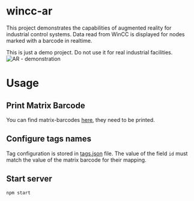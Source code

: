 # wincc-ar
This project demonstrates the capabilities of augmented reality for industrial control systems. Data read from WinCC is displayed for nodes marked with a barcode in realtime. 

This is just a demo project. Do not use it for real industrial facilities. 
![AR - demonstration](https://media.giphy.com/media/eJ4KZ4GIRy2hA8kZCe/giphy.gif)
# Usage
## Print Matrix Barcode
You can find matrix-barcodes [here](https://github.com/artoolkit/artoolkit5/tree/master/doc/patterns/Matrix%20code%203x3%20(72dpi)), they need to be printed.

## Configure tags names
Tag configuration is stored in [tags.json](../public/tags.json) file. The value of the field `id` must match the value of the matrix barcode for their mapping.

## Start server
```
npm start
```